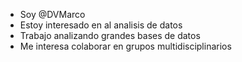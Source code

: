 - Soy @DVMarco
- Estoy interesado en al analisis de datos
- Trabajo analizando grandes bases de datos
- Me interesa colaborar en grupos multidisciplinarios  

<!---
DVMarco/DVMarco is a ✨ special ✨ repository because its `README.md` (this file) appears on your GitHub profile.
You can click the Preview link to take a look at your changes.
--->
